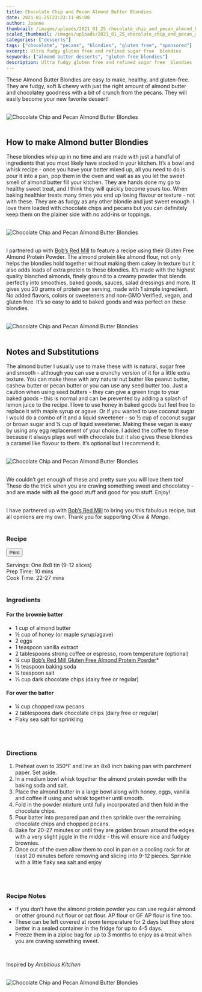 ```yaml
---
title: Chocolate Chip and Pecan Almond Butter Blondies
date: 2021-01-25T23:23:11-05:00
author: Joanne
thumbnail: /images/uploads/2021_01_25_chocolate_chip_and_pecan_almond_butter_blondies_1.jpg
scaled_thumbnail: /images/uploads/2021_01_25_chocolate_chip_and_pecan_almond_butter_blondies_0.jpg
categories: ["desserts"]
tags: ["chocolate", "pecans", "blondies", "gluten free", "sponsored"]
excerpt: Ultra fudgy gluten free and refined sugar free  blondies
keywords: ["almond butter desserts", "gluten free blondies"]
description: Ultra fudgy gluten free and refined sugar free  blondies
---
```

<span class="blog-text">

These Almond Butter Blondies are easy to make, healthy, and gluten-free. They are fudgy, soft & chewy with just the right amount of almond butter and chocolatey goodness with a bit of crunch from the pecans. They will easily become your new favorite dessert! 
</br>
</br>

![Chocolate Chip and Pecan Almond Butter Blondies](/images/uploads/2021_01_25_chocolate_chip_and_pecan_almond_butter_blondies_2.jpg)
</br>
</br>

## How to make Almond butter Blondies
These blondies whip up in no time and are made with just a handful of ingredients that you most likely have stocked in your kitchen. It’s a bowl and whisk recipe - once you have your batter mixed up, all you need to do is pour it into a pan, pop them in the oven and wait as as you let the sweet smell of almond butter fill your kitchen. They are hands done my go to healthy sweet treat, and I think they will quickly become yours too. When baking healthier treats many times you end up losing flavour or texture - not with these. They are as fudgy as any other blondie and just sweet enough. I love them loaded with chocolate chips and pecans but you can definitely keep them on the plainer side with no add-ins or toppings. 
</br>
</br>

![Chocolate Chip and Pecan Almond Butter Blondies](/images/uploads/2021_01_25_chocolate_chip_and_pecan_almond_butter_blondies_3.jpg)
</br>
</br>

I partnered up with <span class="highlight"><a rel="nofollow" href="https://www.bobsredmill.com/?utm_source=TheOliveAndMango&utm_medium=influencer&utm_campaign=bobsredmill">Bob’s Red Mill</a></span> to feature a recipe using their Gluten Free Almond Protein Powder. The almond protein like almond flour, not only helps the blondies hold together without making them cakey in texture but it also adds loads of extra protein to these blondies. It’s made with the highest quality blanched almonds, finely ground to a creamy powder that blends perfectly into smoothies, baked goods, sauces, salad dressings and more. It gives you 20 grams of protein per serving, made with 1 simple ingredient. No added flavors, colors or sweeteners and non-GMO Verified, vegan, and gluten free. It’s so easy to add to baked goods and was perfect on these blondies. 
</br>
</br>

![Chocolate Chip and Pecan Almond Butter Blondies](/images/uploads/2021_01_25_chocolate_chip_and_pecan_almond_butter_blondies_4.jpg)
</br>
</br>

## Notes and Substitutions
The almond butter I usually use to make these with is natural, sugar free and smooth - although you can use a crunchy version of it for a little extra texture. You can make these with any natural nut butter like peanut butter, cashew butter or pecan butter or you can use any seed butter too. Just a caution when using seed butters - they can give a green tinge to your baked goods - this is normal and can be prevented by adding a splash of lemon juice to the recipe. I love to use honey in baked goods but feel free to replace it with maple syrup or agave. Or if you wanted to use coconut sugar I would do a combo of it and a liquid sweetener - so ½ cup of coconut sugar or brown sugar and ¼ cup of liquid sweetener. Making these vegan is easy by using any egg replacement of your choice. I added the coffee to these because it always plays well with chocolate but it also gives these blondies a caramel like flavour to them.  It’s optional but I recommend it. 
 </br>
</br>

![Chocolate Chip and Pecan Almond Butter Blondies](/images/uploads/2021_01_25_chocolate_chip_and_pecan_almond_butter_blondies_5.jpg)
</br>
</br>

We couldn’t get enough of these and pretty sure you will love them too! These do the trick when you are craving something sweet and chocolatey - and are made with all the good stuff and good for you stuff. Enjoy! 
</br>
</br>

I have partnered up with <span class="highlight"><a rel="nofollow" href="https://www.bobsredmill.com/?utm_source=TheOliveAndMango&utm_medium=influencer&utm_campaign=bobsredmill">Bob’s Red Mill</a></span> to bring you this fabulous recipe, but all opinions are my own. Thank you for supporting _Olive & Mango_.
</br>
</br>
<!--{{< youtube 2U5KL1buARQ >}}
</br>
</br>-->
</span>

### Recipe
<div print_button><form>
<input type="button" value="Print" class="btn__print" onClick="window.print()">
</form></div>

<div>Servings: <span itemprop="recipeYield">One 8x8 tin (9-12 slices)</div>
<div>Prep Time: <meta itemprop="prepTime" content="PT10M">10 mins</div>
<div>Cook Time: <meta itemprop="cookTime" content="PT27M">22-27 mins</div>
</br>

### Ingredients

#### For the brownie batter
* <span itemprop="recipeIngredient">1 cup of almond butter </span>
* <span itemprop="recipeIngredient">½ cup of honey (or maple syrup/agave)</span>
* <span itemprop="recipeIngredient">2 eggs </span>
* <span itemprop="recipeIngredient">1 teaspoon vanilla extract</span>
* <span itemprop="recipeIngredient">2 tablespoons strong coffee or espresso, room temperature (optional) </span>
* <span itemprop="recipeIngredient">¼ cup <span class="highlight"><a rel="nofollow" href="https://www.bobsredmill.com/almond-protein-powder.html">Bob’s Red Mill Gluten Free Almond Protein Powder</a></span>*</span>
* <span itemprop="recipeIngredient">½ teaspoon baking soda</span>
* <span itemprop="recipeIngredient">¼ teaspoon salt</span>
* <span itemprop="recipeIngredient">⅓ cup dark chocolate chips (dairy free or regular)</span>

#### For over the batter
* <span itemprop="recipeIngredient">¼ cup chopped raw pecans</span>
* <span itemprop="recipeIngredient">2 tablespoons dark chocolate chips (dairy free or regular)</span>
* <span itemprop="recipeIngredient">Flaky sea salt for sprinkling </span>
</br>
</br>

### Directions

1. Preheat oven to 350°F and line an 8x8 inch baking pan with parchment paper. Set aside.
2. In a medium bowl whisk together the almond protein powder with the baking soda and salt. 
3. Place the almond butter in a large bowl along with honey, eggs, vanilla and coffee if using and whisk together until smooth. 
4. Fold in the powder mixture until fully incorporated and then fold in the chocolate chips. 
5. Pour batter into prepared pan and then sprinkle over the remaining chocolate chips and chopped pecans. 
6. Bake for 20-27 minutes or until they are  golden brown around the edges with a very slight jiggle in the middle - this will ensure nice and fudgey brownies. 
7. Once out of the oven allow them to cool in pan on a cooling rack for at least 20 minutes before removing and slicing into 9-12 pieces. Sprinkle with a little flaky sea salt and enjoy 
</br>
</br>

### Recipe Notes

* If you don’t have the almond protein powder you can use regular almond or other ground nut flour or oat flour. AP flour or GF AP flour is fine too. 
* These can be left covered at room temperature for 2 days but they store better in a sealed container in the fridge for up to 4-5 days.
* Freeze them in a ziploc bag for up to 3 months to enjoy as a treat when you are craving something sweet.
</br>

Inspired by _Ambitious Kitchen_
</br>
</br>

![Chocolate Chip and Pecan Almond Butter Blondies](/images/uploads/2021_01_25_chocolate_chip_and_pecan_almond_butter_blondies_6.jpg)